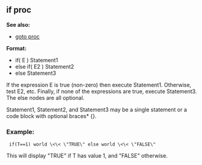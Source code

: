 ## if proc
**See also:**
*   [goto proc](/proc/goto)
<!-- -->
**Format:**
*   if( E ) Statement1
*   else if( E2 ) Statement2
*   else Statement3


If the expression E is true (non-zero) then execute Statement1.
Otherwise, test E2, etc. Finally, if none of the expressions are true,
execute Statement3. The else nodes are all optional.


Statement1, Statement2, and Statement3 may be a single
statement or a code block with optional braces* {}.
### Example:

```
 if(T==1) world \<\< \"TRUE\" else world \<\< \"FALSE\"

```
 

This will display \"TRUE\" if T has value 1, and
\"FALSE\" otherwise.